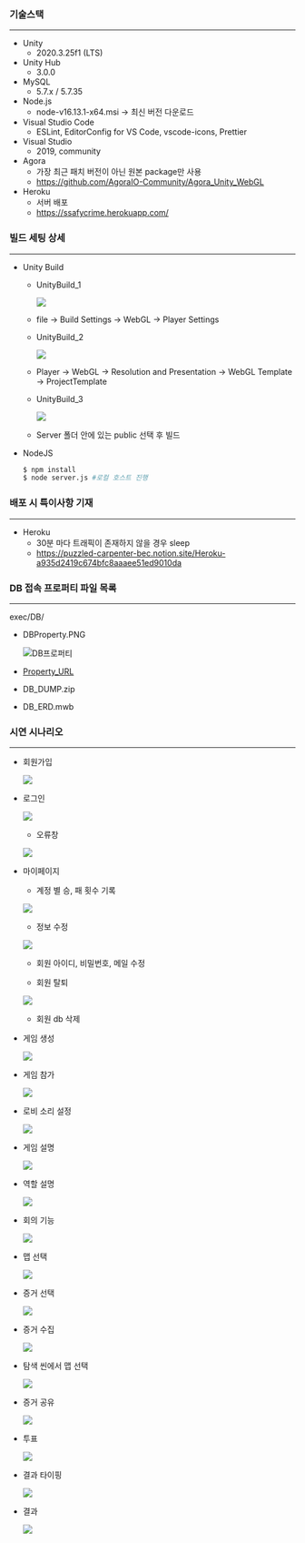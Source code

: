 ### 기술스택

---

  - Unity
    - 2020.3.25f1 (LTS)
  - Unity Hub
    - 3.0.0
  - MySQL
    - 5.7.x / 5.7.35
  - Node.js
    - node-v16.13.1-x64.msi -> 최신 버전 다운로드
  - Visual Studio Code
    - ESLint, EditorConfig for VS Code, vscode-icons, Prettier
  - Visual Studio
    - 2019, community
  - Agora
    - 가장 최근 패치 버전이 아닌 원본 package만 사용
    - https://github.com/AgoraIO-Community/Agora_Unity_WebGL
  - Heroku
    - 서버 배포
    - https://ssafycrime.herokuapp.com/





### 빌드 세팅 상세

---

  - Unity Build
    - UnityBuild_1
    
      <img src="img/UnityBuild_1.PNG">
    
    - file -> Build Settings -> WebGL -> Player Settings
    
    - UnityBuild_2
    
      <img src="img/UnityBuild_2.PNG">
    
    - Player -> WebGL -> Resolution and Presentation -> WebGL Template -> ProjectTemplate
    
    - UnityBuild_3
    
      <img src="img/UnityBuild_3.PNG">
    
    - Server 폴더 안에 있는 public 선택 후 빌드
    
  - NodeJS

    ```bash
    $ npm install
    $ node server.js #로컬 호스트 진행
    ```





### 배포 시 특이사항 기재

----

  - Heroku
    - 30분 마다 트래픽이 존재하지 않을 경우 sleep
    - https://puzzled-carpenter-bec.notion.site/Heroku-a935d2419c674bfc8aaaee51ed9010da





### DB 접속 프로퍼티 파일 목록

---

exec/DB/

- DBProperty.PNG

  ![DB프로퍼티](DB/DBProperty.PNG)

- [Property_URL](DB/Property_URL.md)

- DB_DUMP.zip

- DB_ERD.mwb

  

### 시연 시나리오

--------

- 회원가입

  ![](../README_Sources/회원가입창.png)

- 로그인

  ![](../README_Sources/로그인화면.png)

  - 오류창
  
  ![](../README_Sources/오류창.png)
  
- 마이페이지
  - 계정 별 승, 패 횟수 기록
  
  ![](../README_Sources/마이페이지.png)
  
  - 정보 수정
  
  ![](../README_Sources/회원정보수정.png)
    - 회원 아이디, 비밀번호, 메일 수정

  - 회원 탈퇴
  
  ![](../README_Sources/회원탈퇴.png)
    - 회원 db 삭제

- 게임 생성

  ![](img/방생성.gif)


- 게임 참가

  ![](img/방입장.gif)


- 로비 소리 설정

  ![](img/로비_소리조절.gif)


- 게임 설명

  ![](img/게임설명.gif)


- 역할 설명

  ![](img/역할설명.gif)


- 회의 기능

  ![](img/미팅룸_1.gif)


- 맵 선택

  ![](img/맵선택.gif)


- 증거 선택

  ![](img/증거선택.gif)


- 증거 수집

  ![](img/증거수집.gif)


- 탐색 씬에서 맵 선택

  ![](img/탐색씬_맵.gif)


- 증거 공유 

  ![](img/미팅기능.gif)


- 투표

  ![](img/투표.gif)


- 결과 타이핑

  ![](img/결과타이핑.gif)


- 결과

  ![](img/결과.gif)

  
